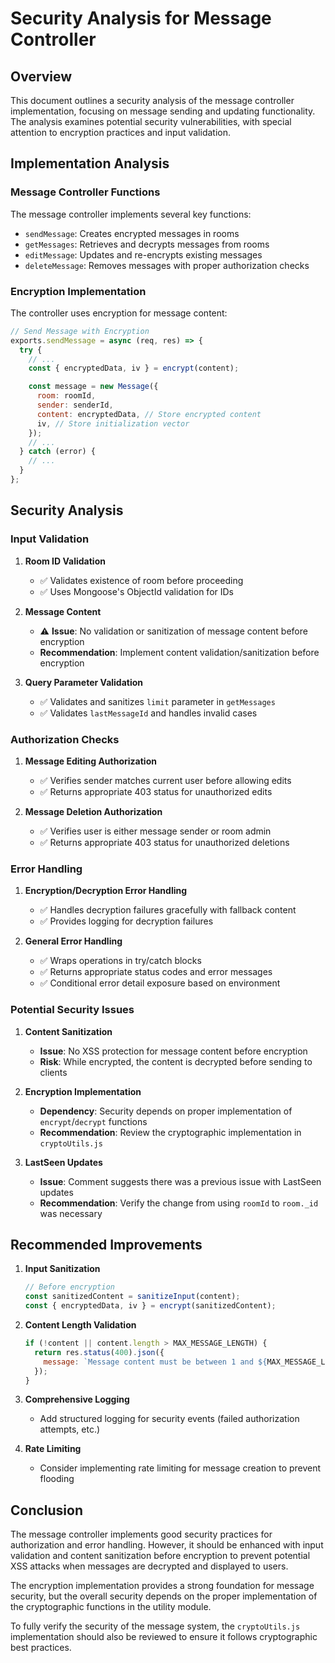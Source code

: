 # Security Analysis for Message Controller

## Overview

This document outlines a security analysis of the message controller implementation, focusing on message sending and updating functionality. The analysis examines potential security vulnerabilities, with special attention to encryption practices and input validation.

## Implementation Analysis

### Message Controller Functions

The message controller implements several key functions:

- `sendMessage`: Creates encrypted messages in rooms
- `getMessages`: Retrieves and decrypts messages from rooms
- `editMessage`: Updates and re-encrypts existing messages
- `deleteMessage`: Removes messages with proper authorization checks

### Encryption Implementation

The controller uses encryption for message content:

```javascript
// Send Message with Encryption
exports.sendMessage = async (req, res) => {
  try {
    // ...
    const { encryptedData, iv } = encrypt(content);

    const message = new Message({
      room: roomId,
      sender: senderId,
      content: encryptedData, // Store encrypted content
      iv, // Store initialization vector
    });
    // ...
  } catch (error) {
    // ...
  }
};
```

## Security Analysis

### Input Validation

1. **Room ID Validation**

   - ✅ Validates existence of room before proceeding
   - ✅ Uses Mongoose's ObjectId validation for IDs

2. **Message Content**

   - ⚠️ **Issue**: No validation or sanitization of message content before encryption
   - **Recommendation**: Implement content validation/sanitization before encryption

3. **Query Parameter Validation**
   - ✅ Validates and sanitizes `limit` parameter in `getMessages`
   - ✅ Validates `lastMessageId` and handles invalid cases

### Authorization Checks

1. **Message Editing Authorization**

   - ✅ Verifies sender matches current user before allowing edits
   - ✅ Returns appropriate 403 status for unauthorized edits

2. **Message Deletion Authorization**
   - ✅ Verifies user is either message sender or room admin
   - ✅ Returns appropriate 403 status for unauthorized deletions

### Error Handling

1. **Encryption/Decryption Error Handling**

   - ✅ Handles decryption failures gracefully with fallback content
   - ✅ Provides logging for decryption failures

2. **General Error Handling**
   - ✅ Wraps operations in try/catch blocks
   - ✅ Returns appropriate status codes and error messages
   - ✅ Conditional error detail exposure based on environment

### Potential Security Issues

1. **Content Sanitization**

   - **Issue**: No XSS protection for message content before encryption
   - **Risk**: While encrypted, the content is decrypted before sending to clients

2. **Encryption Implementation**

   - **Dependency**: Security depends on proper implementation of `encrypt`/`decrypt` functions
   - **Recommendation**: Review the cryptographic implementation in `cryptoUtils.js`

3. **LastSeen Updates**
   - **Issue**: Comment suggests there was a previous issue with LastSeen updates
   - **Recommendation**: Verify the change from using `roomId` to `room._id` was necessary

## Recommended Improvements

1. **Input Sanitization**

   ```javascript
   // Before encryption
   const sanitizedContent = sanitizeInput(content);
   const { encryptedData, iv } = encrypt(sanitizedContent);
   ```

2. **Content Length Validation**

   ```javascript
   if (!content || content.length > MAX_MESSAGE_LENGTH) {
     return res.status(400).json({
       message: `Message content must be between 1 and ${MAX_MESSAGE_LENGTH} characters`,
     });
   }
   ```

3. **Comprehensive Logging**

   - Add structured logging for security events (failed authorization attempts, etc.)

4. **Rate Limiting**
   - Consider implementing rate limiting for message creation to prevent flooding

## Conclusion

The message controller implements good security practices for authorization and error handling. However, it should be enhanced with input validation and content sanitization before encryption to prevent potential XSS attacks when messages are decrypted and displayed to users.

The encryption implementation provides a strong foundation for message security, but the overall security depends on the proper implementation of the cryptographic functions in the utility module.

To fully verify the security of the message system, the `cryptoUtils.js` implementation should also be reviewed to ensure it follows cryptographic best practices.
